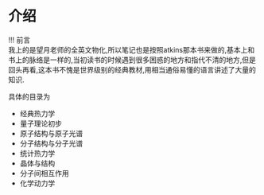 # 介绍 
!!! 前言  
     我上的是望月老师的全英文物化,所以笔记也是按照atkins那本书来做的,基本上和书上的脉络是一样的,当初读书的时候遇到很多困惑的地方和指代不清的地方,但是回头再看,这本书不愧是世界级别的经典教材,用相当通俗易懂的语言讲述了大量的知识.

具体的目录为

* 经典热力学
* 量子理论初步
* 原子结构与原子光谱
* 分子结构与分子光谱
* 统计热力学
* 晶体与结构
* 分子间相互作用
* 化学动力学